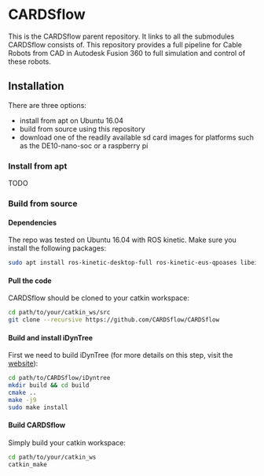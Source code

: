# CARDSflow
This is the CARDSflow parent repository. It links to all the submodules CARDSflow consists of. This repository provides 
a full pipeline for Cable Robots from CAD in Autodesk Fusion 360 to full simulation and control of these robots.

## Installation
There are three options:
- install from apt on Ubuntu 16.04
- build from source using this repository
- download one of the readily available sd card images for platforms such as the DE10-nano-soc or a raspberry pi
### Install from apt
TODO

### Build from source
#### Dependencies
The repo was tested on Ubuntu 16.04 with ROS kinetic. Make sure you install the following packages:
```bash
sudo apt install ros-kinetic-desktop-full ros-kinetic-eus-qpoases libeigen3-dev libxml2-dev coinor-libipopt-dev qtbase5-dev qtdeclarative5-dev qtmultimedia5-dev qml-module-qtquick2 qml-module-qtquick-window2 qml-module-qtmultimedia qml-module-qtquick-dialogs qml-module-qtquick-controls qml-module-qt-labs-folderlistmodel qml-module-qt-labs-settings
```
#### Pull the code
CARDSflow should be cloned to your catkin workspace:
```bash
cd path/to/your/catkin_ws/src
git clone --recursive https://github.com/CARDSflow/CARDSflow

```
#### Build and install iDynTree

First we need to build iDynTree (for more details on this step, visit the [website](https://github.com/robotology/idyntree)):
```bash
cd path/to/CARDSflow/iDyntree
mkdir build && cd build
cmake ..
make -j9
sudo make install
```

#### Build CARDSflow

Simply build your catkin workspace:
```bash
cd path/to/your/catkin_ws
catkin_make
```